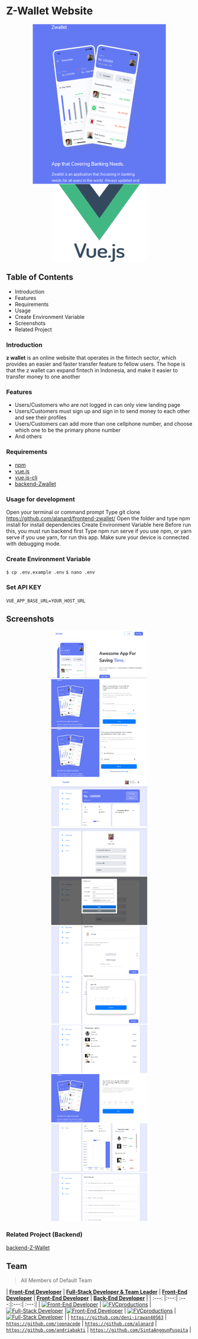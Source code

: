 # Z-Wallet Website
<p align="center">
<img align="center" src="image-readme/zwallet-logo.PNG" width="360" height="430"> <img align="center" src="image-readme/vuejs-300x300.png" width="260" height="210">
</p>

## Table of Contents
- Introduction
- Features
- Requirements
- Usage
- Create Environment Variable
- Screenshots
- Related Project

### Introduction
<b>z wallet</b> is an online website that operates in the fintech sector, which provides an easier and faster transfer feature to fellow users. The hope is that the z wallet can expand fintech in Indonesia, and make it easier to transfer money to one another
### Features
- Users/Customers who are not logged in can only view landing page
- Users/Customers must sign up and sign in to send money to each other and see their profiles
- Users/Customers can add more than one cellphone number, and choose which one to be the primary phone number
- And others

### Requirements
- [npm](https://www.npmjs.com/package/module)
- [vue.js](https://www.vuejs.org)
- [vue.js-cli](https://cli.vuejs.org)
- [backend-Zwallet](https://github.com/Friemorn/BackEnd-PaymentApp-ZWallet)

### Usage for development
Open your terminal or command prompt
Type git clone https://github.com/alanard/frontend-zwallet/
Open the folder and type npm install for install dependencies
Create Environment Variable here
Before run this, you must run backend first
Type npm run serve if you use npm, or yarn serve if you use yarn, for run this app. Make sure your device is connected with debugging mode.

### Create Environment Variable
`
$ cp .env.example .env
`
`
$ nano .env
`
### Set API KEY
`
VUE_APP_BASE_URL=YOUR_HOST_URL
`
## Screenshots
<p align="center">
<img src="image-readme/landingpage.PNG" width="260" height="130"> <img src="image-readme/login.PNG" width="260" height="130">
<img src="image-readme/register.PNG" width="260" height="130"> <img src="image-readme/home.PNG" width="260" height="130">
<img src="image-readme/profile.PNG" width="260" height="130"> <img src="image-readme/updateuser.PNG" width="260" height="130">
<img src="image-readme/transfer.PNG" width="260" height="130"> <img src="image-readme/input pin.PNG" width="260" height="130"> 
<img src="image-readme/history transaction.PNG" width="260" height="130"> <img src="image-readme/create pin.PNG" width="260" height="130"> 
<img src="image-readme/chart.PNG" width="260" height="130"> <img src="image-readme/topup.PNG" width="260" height="130"> 
</p>

### Related Project (Backend)

[backend-Z-Wallet](https://github.com/Friemorn/BackEnd-PaymentApp-ZWallet)

## Team

> All Members of Default Team

| <a href="https://blog.udacity.com/2014/12/front-end-vs-back-end-vs-full-stack-web-developers.html" target="_blank">**Front-End Developer**</a> | 
<a href="https://blog.udacity.com/2014/12/front-end-vs-back-end-vs-full-stack-web-developers.html" target="_blank">**Full-Stack Developer & Team Leader**</a> 
| <a href="https://blog.udacity.com/2014/12/front-end-vs-back-end-vs-full-stack-web-developers.html" target="_blank">**Front-End Developer**</a> | <a href="https://blog.udacity.com/2014/12/front-end-vs-back-end-vs-full-stack-web-developers.html" target="_blank">**Front-End Developer**</a> | <a href="https://blog.udacity.com/2014/12/front-end-vs-back-end-vs-full-stack-web-developers.html" target="_blank">**Back-End Developer**</a> | 
| :---: |:---:| :---:|:---:| :---:|
| [![Front-End Developer](https://avatars0.githubusercontent.com/u/60280044?s=460&u=27c0a4f18b0f83e3f4a89944d3942ad8a8459718&v=4)](http://fvcproductions.com)    | [![FVCproductions](https://avatars3.githubusercontent.com/u/57256855?s=460&u=098d4a10d90859d3581913797d790c1111ee71cb&v=4)](http://fvcproductions.com) | [![Full-Stack Developer](https://avatars2.githubusercontent.com/u/67103326?s=460&u=22d27ed3b3a748f40ace032f62ccc8d1cf54b745&v=4)](http://fvcproductions.com)  |[![Front-End Developer](https://avatars2.githubusercontent.com/u/67205885?s=460&v=4)](http://fvcproductions.com)    | [![FVCproductions](https://avatars0.githubusercontent.com/u/64903162?s=460&v=4)](http://fvcproductions.com) | [![Full-Stack Developer](https://avatars2.githubusercontent.com/u/67103326?s=460&u=22d27ed3b3a748f40ace032f62ccc8d1cf54b745&v=4)](http://fvcproductions.com)  |
| <a href="https://github.com/deni-irawan40563" target="_blank">`https://github.com/deni-irawan40563`</a> | <a href="https://github.com/joonacode" target="_blank">`https://github.com/joonacode`</a> | <a href="https://github.com/alanard" target="_blank">`https://github.com/alanard`</a> | <a href="https://github.com/andriabakti" target="_blank">`https://github.com/andriabakti`</a> | <a href="https://github.com/SintaAnggunPuspita" target="_blank">`https://github.com/SintaAnggunPuspita`</a> |
